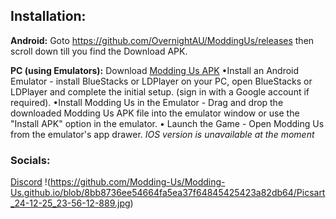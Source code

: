 ## Installation:
**Android:** Goto https://github.com/OvernightAU/ModdingUs/releases then scroll down till you find the Download APK.

**PC (using Emulators):** Download [Modding Us APK](https://github.com/OvernightAU/ModdingUs/releases)
•Install an Android Emulator - install BlueStacks or LDPlayer on your PC,
open BlueStacks or LDPlayer and complete the initial setup.
(sign in with a Google account if required).
•Install Modding Us in the Emulator - Drag and drop the downloaded Modding Us APK file into the emulator window or use the "Install APK" option in the emulator.
• Launch the Game - Open Modding Us from the emulator's app drawer.
*IOS version is unavailable at the moment*

### Socials:
[Discord](https://discord.gg/HKsywMzSw6)
!(https://github.com/Modding-Us/Modding-Us.github.io/blob/8bb8736ee54664fa5ea37f64845425423a82db64/Picsart_24-12-25_23-56-12-889.jpg)
